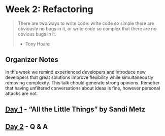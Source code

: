 # Week 2: Refactoring

> There are two ways to write code: write code so simple there are obviously no
> bugs in it, or write code so complex that there are no obvious bugs in it.
>
> - Tony Hoare

## Organizer Notes

In this week we remind experienced developers and introduce new developers that
great solutions improve flexibility while simultaneously removing complexity.
This talk chould generate strong opinions. Remeber that having unfiltered
conversations about ideas is fine, however personal attacks are not.

## [Day 1](./day1) - “All the Little Things” by Sandi Metz

## [Day 2](./day2) - Q & A
